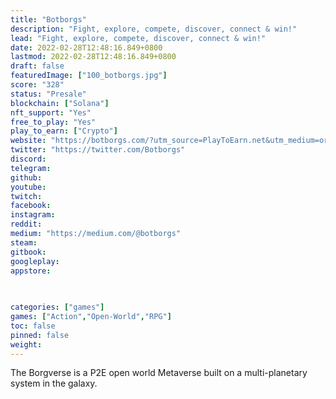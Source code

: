 ```yaml
---
title: "Botborgs"
description: "Fight, explore, compete, discover, connect & win!"
lead: "Fight, explore, compete, discover, connect & win!"
date: 2022-02-28T12:48:16.849+0800
lastmod: 2022-02-28T12:48:16.849+0800
draft: false
featuredImage: ["100_botborgs.jpg"]
score: "328"
status: "Presale"
blockchain: ["Solana"]
nft_support: "Yes"
free_to_play: "Yes"
play_to_earn: ["Crypto"]
website: "https://botborgs.com/?utm_source=PlayToEarn.net&utm_medium=organic&utm_campaign=gamepage"
twitter: "https://twitter.com/Botborgs"
discord: 
telegram: 
github: 
youtube: 
twitch: 
facebook: 
instagram: 
reddit: 
medium: "https://medium.com/@botborgs"
steam: 
gitbook: 
googleplay: 
appstore: 

  
    
categories: ["games"]
games: ["Action","Open-World","RPG"]
toc: false
pinned: false
weight: 
---
```

The Borgverse is a P2E open world Metaverse built on a multi-planetary system in the galaxy.